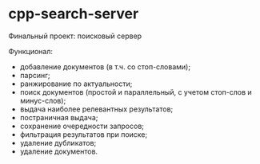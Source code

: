 # cpp-search-server
Финальный проект: поисковый сервер

Функционал: 
- добавление документов (в т.ч. со стоп-словами);
- парсинг;
- ранжирование по актуальности;
- поиск документов (простой и параллельный, с учетом стоп-слов и минус-слов);
- выдача наиболее релевантных результатов;
- постраничная выдача;
- сохранение очередности запросов;
- фильтрация результатов при поиске;
- удаление дубликатов;
- удаление документов.


